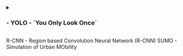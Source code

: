 <details>
<summary><h3>
- <b>YOLO - `You Only Look Once`</b>
</h3></summary>
<h3
    YOLO is a real time object detection algorithm, which is known for its accuracy with minimal background errors it process images at an impressive 45 frames per second
</h3>
</details>

R-CNN - Region based Convolution Neural Network (R-CNN)
SUMO - Simulation of Urban MObility

